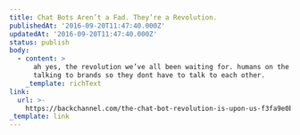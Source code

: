 ```yaml
---
title: Chat Bots Aren’t a Fad. They’re a Revolution.
publishedAt: '2016-09-20T11:47:40.000Z'
updatedAt: '2016-09-20T11:47:40.000Z'
status: publish
body:
  - content: >
      ah yes, the revolution we’ve all been waiting for. humans on the internet
      talking to brands so they dont have to talk to each other.
    _template: richText
link:
  url: >-
    https://backchannel.com/the-chat-bot-revolution-is-upon-us-f3fa9e0b380#.nq56vjkab
_template: link
---
```


